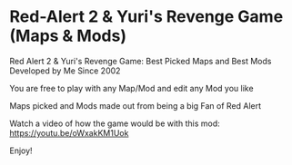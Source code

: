 # Red-Alert 2 & Yuri's Revenge Game (Maps & Mods)
Red Alert 2 &amp; Yuri's Revenge Game: Best Picked Maps and Best Mods Developed by Me Since 2002

You are free to play with any Map/Mod and edit any Mod you like

Maps picked and Mods made out from being a big Fan of Red Alert

Watch a video of how the game would be with this mod: https://youtu.be/oWxakKM1Uok

Enjoy!

